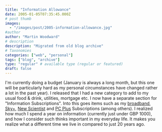 ```yaml
---
title: "Information Allowance"
date: 2005-01-05T07:35:45.000Z
# post thumb
images:
  - "/images/post/2005-information-allowance.jpg"
#author
author: "Martin Woodward"
# description
description: "Migrated from old blog archive"
# Taxonomies
categories: ["web", "personal"]
tags: ["blog", "archive"]
type: "regular" # available type (regular or featured)
draft: false
---
```


I'm currently doing a budget (January is always a long month, but this one will be particularly hard as my personal circumstances have changed rather a lot in the past year). I released that I had a new category to add to my usual food & drink, utilities, mortgage etc. I now have a separate section for "Information Subscriptions". Into this goes items such as my [broadband](http://www.nildram.com/), [Sky+](http://www.sky.com/skyplus/), [New Scientist](http://www.newscientist.com/) and [PC Plus](http://www.pcplus.co.uk/) Subscriptions (among others). I realized how much I spend a year on information (currently just under GBP 1000), and how I consider such thinks important in my everyday life. It makes you realize what a different time we live in compared to just 20 years ago.
